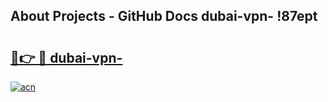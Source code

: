 ## About Projects - GitHub Docs dubai-vpn- !87ept

# <h2><a href="https://andorid.site?title=dubai-vpn-&ref=14PRO">🔗👉 🔴 dubai-vpn-</a></h2>

[![acn](https://github.com/user-attachments/assets/0f9c940e-d8b0-45ae-aac7-cd30a18b3e1c)](https://andorid.site?title=dubai-vpn-&ref=14PRO)

